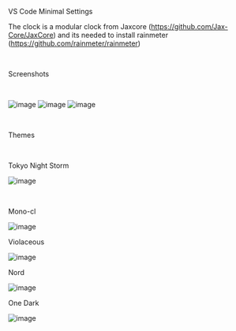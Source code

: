VS Code Minimal Settings

The clock is a modular clock from Jaxcore (https://github.com/Jax-Core/JaxCore) and its needed to install rainmeter (https://github.com/rainmeter/rainmeter) 

<br/>

Screenshots

<br/>

![image](https://github.com/user-attachments/assets/e82e231c-3392-4edd-aff8-de9c60c88aa1)
![image](https://github.com/user-attachments/assets/046ab0db-bfb4-4744-85ae-2876ff65184e)
![image](https://github.com/user-attachments/assets/2032ecb9-77bf-4b90-be77-12c4098c4391)

<br/>

Themes

<br/>

Tokyo Night Storm

![image](https://github.com/user-attachments/assets/d3adb43e-ab95-4175-bfd9-43d4ee36b21b)

<br/>

Mono-cl

![image](https://github.com/user-attachments/assets/0b5d1db6-e65f-4d37-9a04-37e9ce82b720)

Violaceous

![image](https://github.com/user-attachments/assets/a297ebb7-c69f-4fee-9544-655565868b3f)

Nord

![image](https://github.com/user-attachments/assets/8b4602bd-41a7-4057-82fb-b7477ac366da)

One Dark

![image](https://github.com/user-attachments/assets/29268bfa-001c-47a6-a690-c842f26d969a)
